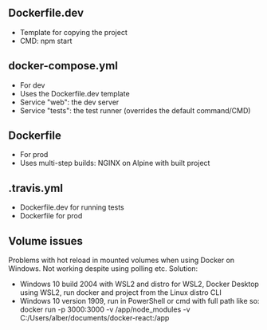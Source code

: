 
## Dockerfile.dev
- Template for copying the project
- CMD: npm start

## docker-compose.yml
- For dev
- Uses the Dockerfile.dev template
- Service "web": the dev server
- Service "tests": the test runner (overrides the default command/CMD)

## Dockerfile
- For prod
- Uses multi-step builds: NGINX on Alpine with built project

## .travis.yml
- Dockerfile.dev for running tests
- Dockerfile for prod

## Volume issues
Problems with hot reload in mounted volumes when using Docker on Windows. Not working despite using polling etc. Solution:
- Windows 10 build 2004 with WSL2 and distro for WSL2, Docker Desktop using WSL2, run docker and project from the Linux distro CLI
- Windows 10 version 1909, run in PowerShell or cmd with full path like so: docker run -p 3000:3000 -v /app/node_modules -v C:/Users/alber/documents/docker-react:/app <CONTAINER>
